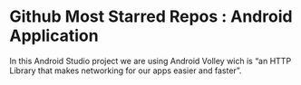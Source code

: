# Github Most Starred Repos : Android Application
In this Android Studio project we are using Android Volley wich is “an HTTP Library that makes networking for our apps easier and faster”.
